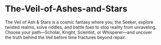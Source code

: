# The-Veil-of-Ashes-and-Stars
The Veil of Ash &amp; Stars is a cosmic fantasy where you, the Seeker, explore twisted realms, solve riddles, and battle foes to stop reality from unraveling. Choose your path—Scholar, Knight, Scientist, or Whisperer—and uncover the truth behind the Veil before time fractures beyond repair.
